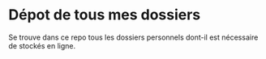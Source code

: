 # Dépot de tous mes dossiers
Se trouve dans ce repo tous les dossiers personnels dont-il est nécessaire de stockés en ligne.
